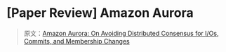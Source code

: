 # [Paper Review] Amazon Aurora

> 原文：[Amazon Aurora: On Avoiding Distributed Consensus for I/Os, Commits, and Membership Changes](https://dl.acm.org/doi/abs/10.1145/3183713.3196937)

